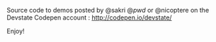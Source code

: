 Source code to demos posted by @sakri @_pwd_ or @nicoptere on the Devstate Codepen account : http://codepen.io/devstate/

Enjoy!